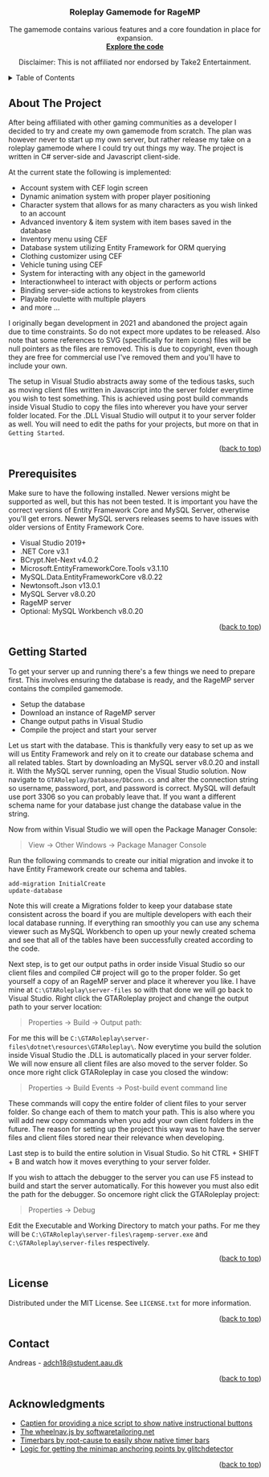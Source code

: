 <a name="readme-top"></a>
<!-- PROJECT LOGO -->
<div align="center">
<h3 align="center">Roleplay Gamemode for RageMP</h3>

  <p align="center">
    The gamemode contains various features and a core foundation in place for expansion. 
    <br />
    <a href="https://github.com/Andreas1331/ragemp-roleplay/tree/main/GTARoleplay/GTARoleplay"><strong>Explore the code</strong></a>
    <br />
    <p>Disclaimer: This is not affiliated nor endorsed by Take2 Entertainment.</p>
  </p>
</div>

<!-- TABLE OF CONTENTS -->
<details>
  <summary>Table of Contents</summary>
  <ol>
    <li><a href="#about-the-project">About The Project</a></li>
    <li><a href="#prerequisites">Prerequisites</a></li>
    <li><a href="#getting-started">Getting Started</a></li>
    <li><a href="#license">License</a></li>
    <li><a href="#contact">Contact</a></li>
    <li><a href="#acknowledgments">Acknowledgments</a></li>
  </ol>
</details>


<!-- ABOUT THE PROJECT -->
## About The Project

After being affiliated with other gaming communities as a developer I decided to try and create my own gamemode from scratch. The plan was however never to start up my own server, but rather release my take on a roleplay gamemode where I could try out things my way. The project is written in C# server-side and Javascript client-side. 

At the current state the following is implemented:
* Account system with CEF login screen
* Dynamic animation system with proper player positioning
* Character system that allows for as many characters as you wish linked to an account
* Advanced inventory & item system with item bases saved in the database
* Inventory menu using CEF
* Database system utilizing Entity Framework for ORM querying
* Clothing customizer using CEF
* Vehicle tuning using CEF
* System for interacting with any object in the gameworld
* Interactionwheel to interact with objects or perform actions
* Binding server-side actions to keystrokes from clients
* Playable roulette with multiple players
* and more ...

I originally began development in 2021 and abandoned the project again due to time constraints. So do not expect more updates to be released. Also note that some references to SVG (specifically for item icons) files will be null pointers as the files are removed. This is due to copyright, even though they are free for commercial use I've removed them and you'll have to include your own. 

The setup in Visual Studio abstracts away some of the tedious tasks, such as moving client files written in Javascript into the server folder everytime you wish to test something. This is achieved using post build commands inside Visual Studio to copy the files into wherever you have your server folder located. For the .DLL Visual Studio will output it to your server folder as well. You will need to edit the paths for your projects, but more on that in ```Getting Started```.

<p align="right">(<a href="#readme-top">back to top</a>)</p>

## Prerequisites

Make sure to have the following installed. Newer versions might be supported as well, but this has not been tested. It is important you have the correct versions of Entity Framework Core and MySQL Server, otherwise you'll get errors. Newer MySQL servers releases seems to have issues with older versions of Entity Framework Core.
* Visual Studio 2019+
* .NET Core v3.1
* BCrypt.Net-Next v4.0.2
* Microsoft.EntityFrameworkCore.Tools v3.1.10
* MySQL.Data.EntityFrameworkCore v8.0.22
* Newtonsoft.Json v13.0.1
* MySQL Server v8.0.20
* RageMP server
* Optional: MySQL Workbench v8.0.20

<p align="right">(<a href="#readme-top">back to top</a>)</p>

<!-- GETTING STARTED -->
## Getting Started

To get your server up and running there's a few things we need to prepare first. This involves ensuring the database is ready, and the RageMP server contains the compiled gamemode.
* Setup the database
* Download an instance of RageMP server
* Change output paths in Visual Studio
* Compile the project and start your server

Let us start with the database. This is thankfully very easy to set up as we will us Entity Framework and rely on it to create our database schema and all related tables. Start by downloading an MySQL server v8.0.20 and install it. With the MySQL server running, open the Visual Studio solution. Now navigate to ```GTARoleplay/Database/DbConn.cs``` and alter the connection string so username, password, port, and password is correct. MySQL will default use port 3306 so you can probably leave that. If you want a different schema name for your database just change the database value in the string.

Now from within Visual Studio we will open the Package Manager Console:
> View -> Other Windows -> Package Manager Console

Run the following commands to create our initial migration and invoke it to have Entity Framework create our schema and tables.

```
add-migration InitialCreate
update-database
```
Note this will create a Migrations folder to keep your database state consistent across the board if you are multiple developers with each their local database running. If everything ran smoothly you can use any schema viewer such as MySQL Workbench to open up your newly created schema and see that all of the tables have been successfully created according to the code.

Next step, is to get our output paths in order inside Visual Studio so our client files and compiled C# project will go to the proper folder. So get yourself a copy of an RageMP server and place it wherever you like. I have mine at ```C:\GTARoleplay\server-files``` so with that done we will go back to Visual Studio. 
Right click the GTARoleplay project and change the output path to your server location:
> Properties -> Build -> Output path:

For me this will be ```C:\GTARoleplay\server-files\dotnet\resources\GTARoleplay\```. Now everytime you build the solution inside Visual Studio the .DLL is automatically placed in your server folder. We will now ensure all client files are also moved to the server folder. So once more right click GTARoleplay in case you closed the window:
> Properties -> Build Events -> Post-build event command line

These commands will copy the entire folder of client files to your server folder. So change each of them to match your path. This is also where you will add new copy commands when you add your own client folders in the future. The reason for setting up the project this way was to have the server files and client files stored near their relevance when developing.

Last step is to build the entire solution in Visual Studio. So hit CTRL + SHIFT + B and watch how it moves everything to your server folder. 

If you wish to attach the debugger to the server you can use F5 instead to build and start the server automatically. For this however you must also edit the path for the debugger. So oncemore right click the GTARoleplay project:
> Properties -> Debug

Edit the Executable and Working Directory to match your paths. For me they will be
```C:\GTARoleplay\server-files\ragemp-server.exe``` and ```C:\GTARoleplay\server-files``` respectively.


<p align="right">(<a href="#readme-top">back to top</a>)</p>


<!-- LICENSE -->
## License

Distributed under the MIT License. See `LICENSE.txt` for more information.

<p align="right">(<a href="#readme-top">back to top</a>)</p>


<!-- CONTACT -->
## Contact

Andreas  - adch18@student.aau.dk

<p align="right">(<a href="#readme-top">back to top</a>)</p>


<!-- ACKNOWLEDGMENTS -->
## Acknowledgments

* [Captien for providing a nice script to show native instructional buttons](https://rage.mp/files/file/148-instructional-buttons/)
* [The wheelnav.js by softwaretailoring.net](http://wheelnavjs.softwaretailoring.net/)
* [Timerbars by root-cause to easily show native timer bars](https://github.com/root-cause/ragemp-timerbars)
* [Logic for getting the minimap anchoring points by glitchdetector](https://github.com/glitchdetector/fivem-minimap-anchor)

<p align="right">(<a href="#readme-top">back to top</a>)</p>